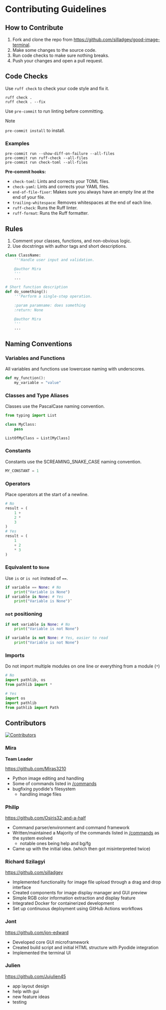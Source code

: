 <!-- contribution.md -->

# Contributing Guidelines

## How to Contribute

1. Fork and clone the repo from <https://github.com/silladgey/good-image-terminal>.
2. Make some changes to the source code.
3. Run code checks to make sure nothing breaks.
4. Push your changes and open a pull request.

## Code Checks

Use `ruff check` to check your code style and fix it.

```shell
ruff check .
ruff check . --fix
```

Use `pre-commit` to run linting before committing.

> [!NOTE]
> `pre-commit install` to install.

### Examples

```shell
pre-commit run --show-diff-on-failure --all-files
pre-commit run ruff-check --all-files
pre-commit run check-toml --all-files
```

**Pre-commit hooks:**

- `check-toml`: Lints and corrects your TOML files.
- `check-yaml`: Lints and corrects your YAML files.
- `end-of-file-fixer`: Makes sure you always have an empty line at the end of your file.
- `trailing-whitespace`: Removes whitespaces at the end of each line.
- `ruff-check`: Runs the Ruff linter.
- `ruff-format`: Runs the Ruff formatter.

## Rules

1. Comment your classes, functions, and non-obvious logic.
2. Use docstrings with author tags and short descriptions.

```py
class ClassName:
    '''Handle user input and validation.

    @author Mira
    '''
    ...

# Short function description
def do_something():
    '''Perform a single-step operation.

    :param paramname: does something
    :return: None

    @author Mira
    '''
    ...
```

## Naming Conventions

### Variables and Functions

All variables and functions use lowercase naming with underscores.

```py
def my_function():
    my_variable = "value"
```

### Classes and Type Aliases

Classes use the PascalCase naming convention.

```py
from typing import List

class MyClass:
    pass

ListOfMyClass = List[MyClass]
```

### Constants

Constants use the SCREAMING_SNAKE_CASE naming convention.

```py
MY_CONSTANT = 1
```

### Operators

Place operators at the start of a newline.

```py
# No
result = (
    1 +
    2 *
    3
)
# Yes
result = (
    1
    + 2
    * 3
)
```

### Equivalent to `None`

Use `is` or `is not` instead of `==`.

```py
if variable == None: # No
    print("Variable is None")
if variable is None: # Yes
    print("Variable is None")¨
```

### `not` positioning

```py
if not variable is None: # No
    print("Variable is not None")

if variable is not None: # Yes, easier to read
    print("Variable is not None")
```

### **Imports**

Do not import multiple modules on one line or everything from a module (`*`)

```py
# No
import pathlib, os
from pathlib import *

# Yes
import os
import pathlib
from pathlib import Path
```

## Contributors

<a href="https://github.com/silladgey/good-image-terminal/graphs/contributors"><img src="https://camo.githubusercontent.com/14f13a19c08fa212bdd5e2bc5cae2c35df4450011e2996efc0a2377f8cecf030/68747470733a2f2f636f6e747269622e726f636b732f696d6167653f7265706f3d4d69726173333231302f636f64656a616d2d6c61756461746f72792d6c61726b7370757273" alt="Contributors" data-canonical-src="https://contrib.rocks/image?repo=silladgey/good-image-terminal" style="max-width: 100%;"></a>

### Mira

**Team Leader**

<https://github.com/Miras3210>

- Python image editing and handling
- Some of commands listed in [/commands](commands.md)
- bugfixing pyodide's filesystem
  - handling image files

### Philip

<https://github.com/Osiris32-and-a-half>

- Command parser/environment and command framework
- Written/maintained a Majority of the commands listed in [/commands](commands.md) as the system evolved
  - notable ones being help and bg/fg
- Came up with the initial idea. (which then got misinterpreted twice)

### Richard Szilagyi

<https://github.com/silladgey>

- Implemented functionality for image file upload through a drag and drop interface
- Created components for image display manager and GUI preview
- Simple RGB color information extraction and display feature
- Integrated Docker for containerized development
- Set up continuous deployment using GitHub Actions workflows

### Jont

<https://github.com/jon-edward>

- Developed core GUI microframework
- Created build script and initial HTML structure with Pyodide integration
- Implemented the terminal UI

### Julien

<https://github.com/Jujulien45>

- app layout design
- help with gui
- new feature ideas
- testing
